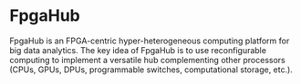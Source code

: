 # FpgaHub

FpgaHub is an FPGA-centric hyper-heterogeneous computing platform for big data analytics. The key idea of FpgaHub is to use reconfigurable computing to implement a versatile hub complementing other processors (CPUs, GPUs, DPUs, programmable switches, computational storage, etc.).
